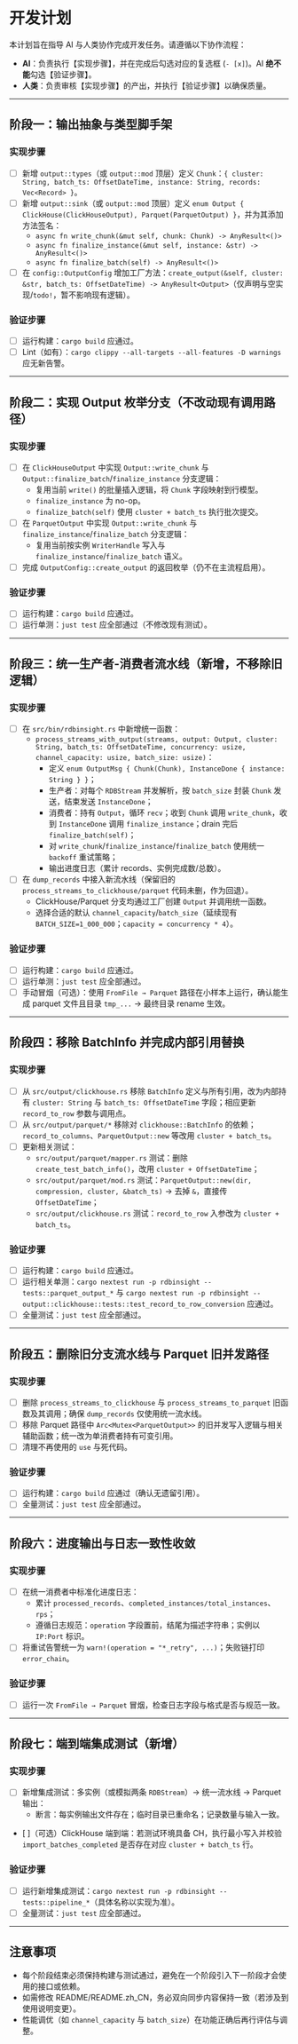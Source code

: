 # 开发计划

本计划旨在指导 AI 与人类协作完成开发任务。请遵循以下协作流程：

*   **AI**：负责执行【实现步骤】，并在完成后勾选对应的复选框 (`- [x]`)。AI **绝不能**勾选【验证步骤】。
*   **人类**：负责审核【实现步骤】的产出，并执行【验证步骤】以确保质量。

---

## 阶段一：输出抽象与类型脚手架

### 实现步骤
- [ ] 新增 `output::types`（或 `output::mod` 顶层）定义 `Chunk`：`{ cluster: String, batch_ts: OffsetDateTime, instance: String, records: Vec<Record> }`。
- [ ] 新增 `output::sink`（或 `output::mod` 顶层）定义 `enum Output { ClickHouse(ClickHouseOutput), Parquet(ParquetOutput) }`，并为其添加方法签名：
  - `async fn write_chunk(&mut self, chunk: Chunk) -> AnyResult<()>`
  - `async fn finalize_instance(&mut self, instance: &str) -> AnyResult<()>`
  - `async fn finalize_batch(self) -> AnyResult<()>`
- [ ] 在 `config::OutputConfig` 增加工厂方法：`create_output(&self, cluster: &str, batch_ts: OffsetDateTime) -> AnyResult<Output>`（仅声明与空实现/`todo!`，暂不影响现有逻辑）。

### 验证步骤
- [ ] 运行构建：`cargo build` 应通过。
- [ ] Lint（如有）：`cargo clippy --all-targets --all-features -D warnings` 应无新告警。

---

## 阶段二：实现 Output 枚举分支（不改动现有调用路径）

### 实现步骤
- [ ] 在 `ClickHouseOutput` 中实现 `Output::write_chunk` 与 `Output::finalize_batch`/`finalize_instance` 分支逻辑：
  - 复用当前 `write()` 的批量插入逻辑，将 `Chunk` 字段映射到行模型。
  - `finalize_instance` 为 no-op。
  - `finalize_batch(self)` 使用 `cluster + batch_ts` 执行批次提交。
- [ ] 在 `ParquetOutput` 中实现 `Output::write_chunk` 与 `finalize_instance`/`finalize_batch` 分支逻辑：
  - 复用当前按实例 `WriterHandle` 写入与 `finalize_instance`/`finalize_batch` 语义。
- [ ] 完成 `OutputConfig::create_output` 的返回枚举（仍不在主流程启用）。

### 验证步骤
- [ ] 运行构建：`cargo build` 应通过。
- [ ] 运行单测：`just test` 应全部通过（不修改现有测试）。

---

## 阶段三：统一生产者-消费者流水线（新增，不移除旧逻辑）

### 实现步骤
- [ ] 在 `src/bin/rdbinsight.rs` 中新增统一函数：
  - `process_streams_with_output(streams, output: Output, cluster: String, batch_ts: OffsetDateTime, concurrency: usize, channel_capacity: usize, batch_size: usize)`：
    - 定义 `enum OutputMsg { Chunk(Chunk), InstanceDone { instance: String } }`；
    - 生产者：对每个 `RDBStream` 并发解析，按 `batch_size` 封装 `Chunk` 发送，结束发送 `InstanceDone`；
    - 消费者：持有 `Output`，循环 `recv`；收到 `Chunk` 调用 `write_chunk`，收到 `InstanceDone` 调用 `finalize_instance`；drain 完后 `finalize_batch(self)`；
    - 对 `write_chunk`/`finalize_instance`/`finalize_batch` 使用统一 `backoff` 重试策略；
    - 输出进度日志（累计 records、实例完成数/总数）。
- [ ] 在 `dump_records` 中接入新流水线（保留旧的 `process_streams_to_clickhouse/parquet` 代码未删，作为回退）。
  - ClickHouse/Parquet 分支均通过工厂创建 `Output` 并调用统一函数。
  - 选择合适的默认 `channel_capacity`/`batch_size`（延续现有 `BATCH_SIZE=1_000_000`；`capacity = concurrency * 4`）。

### 验证步骤
- [ ] 运行构建：`cargo build` 应通过。
- [ ] 运行单测：`just test` 应全部通过。
- [ ] 手动冒烟（可选）：使用 `FromFile → Parquet` 路径在小样本上运行，确认能生成 parquet 文件且目录 `tmp_...` → 最终目录 rename 生效。

---

## 阶段四：移除 BatchInfo 并完成内部引用替换

### 实现步骤
- [ ] 从 `src/output/clickhouse.rs` 移除 `BatchInfo` 定义与所有引用，改为内部持有 `cluster: String` 与 `batch_ts: OffsetDateTime` 字段；相应更新 `record_to_row` 参数与调用点。
- [ ] 从 `src/output/parquet/*` 移除对 `clickhouse::BatchInfo` 的依赖；`record_to_columns`、`ParquetOutput::new` 等改用 `cluster + batch_ts`。
- [ ] 更新相关测试：
  - `src/output/parquet/mapper.rs` 测试：删除 `create_test_batch_info()`，改用 `cluster + OffsetDateTime`；
  - `src/output/parquet/mod.rs` 测试：`ParquetOutput::new(dir, compression, cluster, &batch_ts)` → 去掉 `&`，直接传 `OffsetDateTime`；
  - `src/output/clickhouse.rs` 测试：`record_to_row` 入参改为 `cluster + batch_ts`。

### 验证步骤
- [ ] 运行构建：`cargo build` 应通过。
- [ ] 运行相关单测：`cargo nextest run -p rdbinsight -- tests::parquet_output_*` 与 `cargo nextest run -p rdbinsight -- output::clickhouse::tests::test_record_to_row_conversion` 应通过。
- [ ] 全量测试：`just test` 应全部通过。

---

## 阶段五：删除旧分支流水线与 Parquet 旧并发路径

### 实现步骤
- [ ] 删除 `process_streams_to_clickhouse` 与 `process_streams_to_parquet` 旧函数及其调用；确保 `dump_records` 仅使用统一流水线。
- [ ] 移除 Parquet 路径中 `Arc<Mutex<ParquetOutput>>` 的旧并发写入逻辑与相关辅助函数；统一改为单消费者持有可变引用。
- [ ] 清理不再使用的 `use` 与死代码。

### 验证步骤
- [ ] 运行构建：`cargo build` 应通过（确认无遗留引用）。
- [ ] 全量测试：`just test` 应全部通过。

---

## 阶段六：进度输出与日志一致性收敛

### 实现步骤
- [ ] 在统一消费者中标准化进度日志：
  - 累计 `processed_records`、`completed_instances/total_instances`、`rps`；
  - 遵循日志规范：`operation` 字段置前，结尾为描述字符串；实例以 `IP:Port` 标识。
- [ ] 将重试告警统一为 `warn!(operation = "*_retry", ...)`；失败链打印 `error_chain`。

### 验证步骤
- [ ] 运行一次 `FromFile → Parquet` 冒烟，检查日志字段与格式是否与规范一致。

---

## 阶段七：端到端集成测试（新增）

### 实现步骤
- [ ] 新增集成测试：多实例（或模拟两条 `RDBStream`）→ 统一流水线 → Parquet 输出：
  - 断言：每实例输出文件存在；临时目录已重命名；记录数量与输入一致。
- [ ]（可选）ClickHouse 端到端：若测试环境具备 CH，执行最小写入并校验 `import_batches_completed` 是否存在对应 `cluster + batch_ts` 行。

### 验证步骤
- [ ] 运行新增集成测试：`cargo nextest run -p rdbinsight -- tests::pipeline_*`（具体名称以实现为准）。
- [ ] 全量测试：`just test` 应全部通过。

---

## 注意事项
- 每个阶段结束必须保持构建与测试通过，避免在一个阶段引入下一阶段才会使用的接口或依赖。
- 如需修改 README/README.zh_CN，务必双向同步内容保持一致（若涉及到使用说明变更）。
- 性能调优（如 `channel_capacity` 与 `batch_size`）在功能正确后再行评估与调整。
